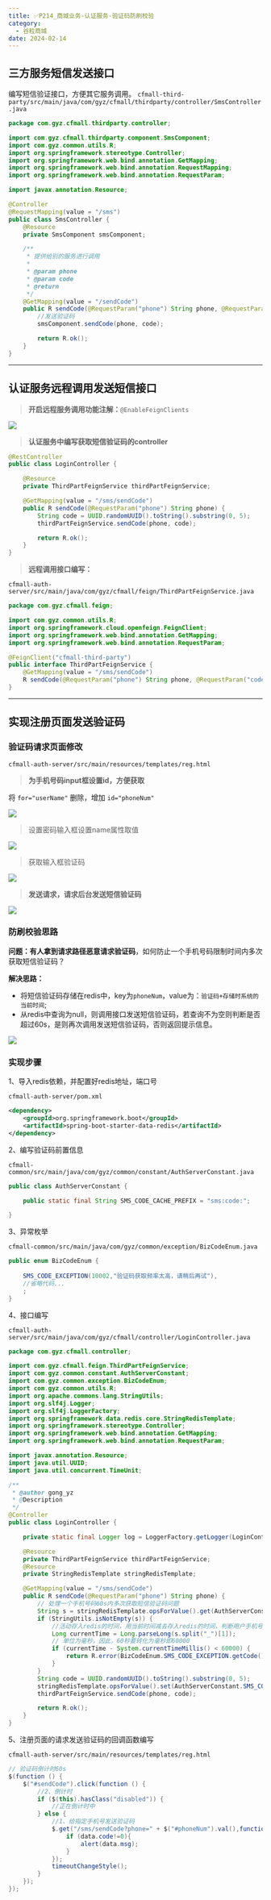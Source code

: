 ```yaml
---
title: ✅P214_商城业务-认证服务-验证码防刷校验
category:
  - 谷粒商城
date: 2024-02-14
---
```


<!-- more -->

## 三方服务短信发送接口

编写短信验证接口，方便其它服务调用。
`cfmall-third-party/src/main/java/com/gyz/cfmall/thirdparty/controller/SmsController.java`

```java
package com.gyz.cfmall.thirdparty.controller;

import com.gyz.cfmall.thirdparty.component.SmsComponent;
import com.gyz.common.utils.R;
import org.springframework.stereotype.Controller;
import org.springframework.web.bind.annotation.GetMapping;
import org.springframework.web.bind.annotation.RequestMapping;
import org.springframework.web.bind.annotation.RequestParam;

import javax.annotation.Resource;

@Controller
@RequestMapping(value = "/sms")
public class SmsController {
    @Resource
    private SmsComponent smsComponent;

    /**
     * 提供给别的服务进行调用
     *
     * @param phone
     * @param code
     * @return
     */
    @GetMapping(value = "/sendCode")
    public R sendCode(@RequestParam("phone") String phone, @RequestParam("code") String code) {
        //发送验证码
        smsComponent.sendCode(phone, code);

        return R.ok();
    }
}
```

---

## 认证服务远程调用发送短信接口

> **开启远程服务调用功能注解：**`@EnableFeignClients`


![](https://cfmall-hello.oss-cn-beijing.aliyuncs.com/images/202304/202304071422382.png#id=JFFXv&originHeight=228&originWidth=1133&originalType=binary&ratio=1&rotation=0&showTitle=false&status=done&style=none&title=#id=j6MEe&originHeight=228&originWidth=1133&originalType=binary&ratio=1&rotation=0&showTitle=false&status=done&style=none&title=)

> **认证服务中编写获取短信验证码的controller**


```java
@RestController
public class LoginController {

    @Resource
    private ThirdPartFeignService thirdPartFeignService;

    @GetMapping(value = "/sms/sendCode")
    public R sendCode(@RequestParam("phone") String phone) {
        String code = UUID.randomUUID().toString().substring(0, 5);
        thirdPartFeignService.sendCode(phone, code);

        return R.ok();
    }
}
```

> **远程调用接口编写：**


`cfmall-auth-server/src/main/java/com/gyz/cfmall/feign/ThirdPartFeignService.java`

```java
package com.gyz.cfmall.feign;

import com.gyz.common.utils.R;
import org.springframework.cloud.openfeign.FeignClient;
import org.springframework.web.bind.annotation.GetMapping;
import org.springframework.web.bind.annotation.RequestParam;

@FeignClient("cfmall-third-party")
public interface ThirdPartFeignService {
    @GetMapping(value = "/sms/sendCode")
    R sendCode(@RequestParam("phone") String phone, @RequestParam("code") String code);
}
```

---

## 实现注册页面发送验证码

### 验证码请求页面修改

`cfmall-auth-server/src/main/resources/templates/reg.html`

> **为手机号码input框设置id，方便获取**


将 `for="userName"` 删除，增加 `id="phoneNum"`

![](https://cfmall-hello.oss-cn-beijing.aliyuncs.com/img/202312/d7a1c1c5f2548d622c639cf6504da0a4.png#id=LNQAw&originHeight=145&originWidth=984&originalType=binary&ratio=1&rotation=0&showTitle=false&status=done&style=none&title=)

> 设置密码输入框设置name属性取值

![](https://cfmall-hello.oss-cn-beijing.aliyuncs.com/img/202312/d70e1a30500613bef921088ff7479807.png#id=QHc09&originHeight=347&originWidth=993&originalType=binary&ratio=1&rotation=0&showTitle=false&status=done&style=none&title=)

> 获取输入框验证码

![](https://cfmall-hello.oss-cn-beijing.aliyuncs.com/img/202312/43442ea65e7b371ec6b5d7eed1e1cd94.png#id=IdkIY&originHeight=325&originWidth=869&originalType=binary&ratio=1&rotation=0&showTitle=false&status=done&style=none&title=)

> **发送请求，请求后台发送短信验证码**


![](https://cfmall-hello.oss-cn-beijing.aliyuncs.com/img/202312/48efd67264e0a0dc2f292fe465f50238.png#id=Ncvef&originHeight=361&originWidth=679&originalType=binary&ratio=1&rotation=0&showTitle=false&status=done&style=none&title=)

### 防刷校验思路

**问题：有人拿到请求路径恶意请求验证码**，如何防止一个手机号码限制时间内多次获取短信验证码？

**解决思路：**

- 将短信验证码存储在redis中，key为`phoneNum`，value为：`验证码+存储时系统的当前时间`;
- 从redis中查询为null，则调用接口发送短信验证码，若查询不为空则判断是否超过60s，是则再次调用发送短信验证码，否则返回提示信息。

![](https://cdn.nlark.com/yuque/__mermaid_v3/48a59816ff286b79a52fd49039b58c98.svg#lake_card_v2=eyJ0eXBlIjoibWVybWFpZCIsImNvZGUiOiJncmFwaCBURFxuXG5BW-afpeivoumqjOivgeeggV0gLS0-Qijor7fmsYJSZWRpcylcblxuICAgIEIgLS0-IEN757uT5p6c5piv5ZCm5Li656m6fVxuXG4gICAgQyAtLT5856m6fCBEKOivt-axguiOt-WPlumqjOivgeeggeaOpeWPoylcbiAgICBcbiAgICBDIC0tPnzpnZ7nqbp8IEVb6aqM6K-B56CBK-WtmOWCqOaXtuezu-e7n-eahOW9k-WJjeaXtumXtF1cbiAgICBcbiAgICBEIC0tPiBGe-e7k-aenOaYr-WQpuS4uuepun1cbiAgICBcbiAgICBGIC0tPnzpnZ7nqbp8IEd75pyJ5pWI5pyf5piv5ZCm5aSn5LqONjBTfVxuICAgIFxuICAgIEYgLS0-fOepunwgTFvov5Tlm55udWxsXVxuICAgIFxuICAgIEcgLS0-fOaYr3wgSFvov5Tlm57pqozor4HnoIFdXG4gICAgXG4gICAgRyAtLT585ZCmfCBJW-mqjOivgeeggei_mOWcqOacieaViOacn11cbiAgICBcbiAgICBJIC0tPiBKW-e7k-adn11cbiAgICBcbiAgICBFIC0tPiBKW-e7k-adn11cbiAgICBcbiAgICBIIC0tPiBKW-e7k-adn11cbiAgICBcbiAgICBMIC0tPiBKW-e7k-adn10iLCJ1cmwiOiJodHRwczovL2Nkbi5ubGFyay5jb20veXVxdWUvX19tZXJtYWlkX3YzLzQ4YTU5ODE2ZmYyODZiNzlhNTJmZDQ5MDM5YjU4Yzk4LnN2ZyIsImlkIjoiNzc4ZGIxMTMiLCJoZWlnaHQiOjExNzYuNzUsImNhcmQiOiJkaWFncmFtIn0=)
### 实现步骤

1、导入redis依赖，并配置好redis地址，端口号

`cfmall-auth-server/pom.xml`

```xml
<dependency>
    <groupId>org.springframework.boot</groupId>
    <artifactId>spring-boot-starter-data-redis</artifactId>
</dependency>
```

2、编写验证码前置信息

`cfmall-common/src/main/java/com/gyz/common/constant/AuthServerConstant.java`

```java
public class AuthServerConstant {

    public static final String SMS_CODE_CACHE_PREFIX = "sms:code:";

}
```

3、异常枚举

`cfmall-common/src/main/java/com/gyz/common/exception/BizCodeEnum.java`

```java
public enum BizCodeEnum {
    
    SMS_CODE_EXCEPTION(10002,"验证码获取频率太高，请稍后再试"),
    //省略代码...
    ;
}
```

4、接口编写

`cfmall-auth-server/src/main/java/com/gyz/cfmall/controller/LoginController.java`

```java
package com.gyz.cfmall.controller;

import com.gyz.cfmall.feign.ThirdPartFeignService;
import com.gyz.common.constant.AuthServerConstant;
import com.gyz.common.exception.BizCodeEnum;
import com.gyz.common.utils.R;
import org.apache.commons.lang.StringUtils;
import org.slf4j.Logger;
import org.slf4j.LoggerFactory;
import org.springframework.data.redis.core.StringRedisTemplate;
import org.springframework.stereotype.Controller;
import org.springframework.web.bind.annotation.GetMapping;
import org.springframework.web.bind.annotation.RequestParam;

import javax.annotation.Resource;
import java.util.UUID;
import java.util.concurrent.TimeUnit;

/**
 * @author gong_yz
 * @Description
 */
@Controller
public class LoginController {

    private static final Logger log = LoggerFactory.getLogger(LoginController.class);

    @Resource
    private ThirdPartFeignService thirdPartFeignService;
    @Resource
    private StringRedisTemplate stringRedisTemplate;

    @GetMapping(value = "/sms/sendCode")
    public R sendCode(@RequestParam("phone") String phone) {
        // 处理一个手机号码60s内多次获取短信验证码问题
        String s = stringRedisTemplate.opsForValue().get(AuthServerConstant.SMS_CODE_CACHE_PREFIX + phone);
        if (StringUtils.isNotEmpty(s)) {
            //活动存入redis的时间，用当前时间减去存入redis的时间，判断用户手机号是否在60s内发送验证码
            Long currentTime = Long.parseLong(s.split("_")[1]);
            // 单位为毫秒，因此，60秒要转化为毫秒即60000
            if (currentTime - System.currentTimeMillis() < 60000) {
                return R.error(BizCodeEnum.SMS_CODE_EXCEPTION.getCode(), BizCodeEnum.SMS_CODE_EXCEPTION.getMessage());
            }
        }
        String code = UUID.randomUUID().toString().substring(0, 5);
        stringRedisTemplate.opsForValue().set(AuthServerConstant.SMS_CODE_CACHE_PREFIX + phone, code + "_" + System.currentTimeMillis(), 10, TimeUnit.MINUTES);
        thirdPartFeignService.sendCode(phone, code);

        return R.ok();
    }
}
```

5、注册页面的请求发送验证码的回调函数编写

`cfmall-auth-server/src/main/resources/templates/reg.html`

```java
// 验证码倒计时60s
$(function () {
	$("#sendCode").click(function () {
		//2、倒计时
		if ($(this).hasClass("disabled")) {
			//正在倒计时中
		} else {
			//1、给指定手机号发送验证码
			$.get("/sms/sendCode?phone=" + $("#phoneNum").val(),function (data) {
				if (data.code!=0){
					alert(data.msg);
				}
			});
			timeoutChangeStyle();
		}
	});
});
```
